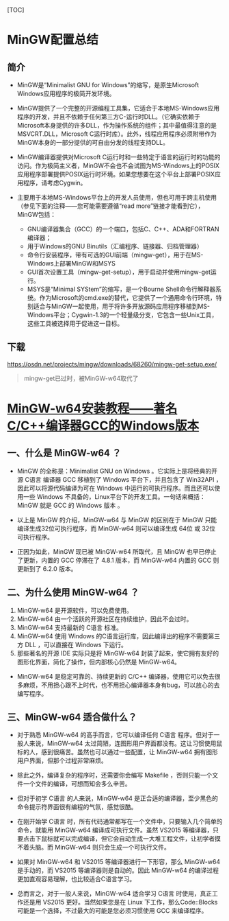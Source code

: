[TOC]

# MinGW配置总结

## 简介

- MinGW是“Minimalist GNU for Windows”的缩写，是原生Microsoft Windows应用程序的极简开发环境。

- MinGW提供了一个完整的开源编程工具集，它适合于本地MS-Windows应用程序的开发，并且不依赖于任何第三方C-运行时DLL。（它确实依赖于Microsoft本身提供的许多DLL，作为操作系统的组件；其中最值得注意的是MSVCRT.DLL，Microsoft C运行时库）。此外，线程应用程序必须附带作为MinGW本身的一部分提供的可自由分发的线程支持DLL。

- MinGW编译器提供对Microsoft C运行时和一些特定于语言的运行时的功能的访问。作为极简主义者，MinGW不会也不会试图为MS-Windows上的POSIX应用程序部署提供POSIX运行时环境。如果您想要在这个平台上部署POSIX应用程序，请考虑Cygwin。

- 主要用于本地MS-Windows平台上的开发人员使用，但也可用于跨主机使用（参见下面的注释——您可能需要遵循“read more”链接才能看到它），MinGW包括：
    - GNU编译器集合（GCC）的一个端口，包括C、C++、ADA和FORTRAN编译器；
    - 用于Windows的GNU Binutils（汇编程序、链接器、归档管理器）
    - 命令行安装程序，带有可选的GUI前端（mingw-get），用于在MS-Windows上部署MinGW和MSYS
    - GUI首次设置工具（mingw-get-setup），用于启动并使用mingw-get运行。
    - MSYS是“Minimal SYStem”的缩写，是一个Bourne Shell命令行解释器系统。作为Microsoft的cmd.exe的替代，它提供了一个通用命令行环境，特别适合与MinGW一起使用，用于将许多开放源码应用程序移植到MS-Windows平台；Cygwin-1.3的一个轻量级分支，它包含一些Unix工具，这些工具被选择用于促进这一目标。

## 下载

https://osdn.net/projects/mingw/downloads/68260/mingw-get-setup.exe/

> mingw-get已过时，被MinGW-w64取代了



# [MinGW-w64安装教程——著名C/C++编译器GCC的Windows版本](https://www.cnblogs.com/ggg-327931457/p/9694516.html)

## **一、什么是 MinGW-w64 ？**

- MinGW 的全称是：Minimalist GNU on Windows 。它实际上是将经典的开源 C语言 编译器 GCC 移植到了 Windows 平台下，并且包含了 Win32API ，因此可以将源代码编译为可在 Windows 中运行的可执行程序。而且还可以使用一些 Windows 不具备的，Linux平台下的开发工具。一句话来概括：MinGW 就是 GCC 的 Windows 版本 。

- 以上是 MinGW 的介绍，MinGW-w64 与 MinGW 的区别在于 MinGW 只能编译生成32位可执行程序，而 MinGW-w64 则可以编译生成 64位 或 32位 可执行程序。

- 正因为如此，MinGW 现已被 MinGW-w64 所取代，且 MinGW 也早已停止了更新，内置的 GCC 停滞在了 4.8.1 版本，而 MinGW-w64 内置的 GCC 则更新到了 6.2.0 版本。

 

## 二、为什么使用 MinGW-w64 ？

1. MinGW-w64 是开源软件，可以免费使用。
2. MinGW-w64 由一个活跃的开源社区在持续维护，因此不会过时。
3. MinGW-w64 支持最新的 C语言 标准。
4. MinGW-w64 使用 Windows 的C语言运行库，因此编译出的程序不需要第三方 DLL ，可以直接在 Windows 下运行。
5. 那些著名的开源 IDE 实际只是将 MinGW-w64 封装了起来，使它拥有友好的图形化界面，简化了操作，但内部核心仍然是 MinGW-w64。

- MinGW-w64 是稳定可靠的、持续更新的 C/C++ 编译器，使用它可以免去很多麻烦，不用担心跟不上时代，也不用担心编译器本身有bug，可以放心的去编写程序。

 

## **三、MinGW-w64 适合做什么？**

- 对于熟悉 MinGW-w64 的高手而言，它可以编译任何 C语言 程序。但对于一般人来说，MinGW-w64 太过简陋，连图形用户界面都没有。这让习惯使用鼠标的人，感到很痛苦。虽然也可以通过一些配置，让 MinGW-w64 拥有图形用户界面，但那个过程非常麻烦。

- 除此之外，编译复杂的程序时，还需要你会编写 Makefile ，否则只能一个文件一个文件的编译，可想而知会多么辛苦。

- 但对于初学 C语言 的人来说，MinGW-w64 是正合适的编译器，至少黑色的命令提示符界面很有编程的气氛，感觉很酷。

- 在刚开始学 C语言 时，所有代码通常都写在一个文件中，只要输入几个简单的命令，就能用 MinGW-w64 编译成可执行文件。虽然  VS2015 等编译器，只要点击下鼠标就可以完成编译，但它会自动生成一大堆工程文件，让初学者摸不着头脑。而 MinGW-w64 则只会生成一个可执行文件。

- 如果对 MinGW-w64 和 VS2015 等编译器进行一下形容，那么 MinGW-w64 是手动的，而  VS2015 等编译器则是自动的。因此 MinGW-w64 的编译过程更加直观容易理解，也比较适合C语言学习。

- 总而言之，对于一般人来说，MinGW-w64 适合学习 C语言 时使用，真正工作还是用  VS2015 更好。当然如果您是在 Linux 下工作，那么Code::Blocks可能是一个选择，不过最大的可能是您必须习惯使用 GCC 来编译程序。





























